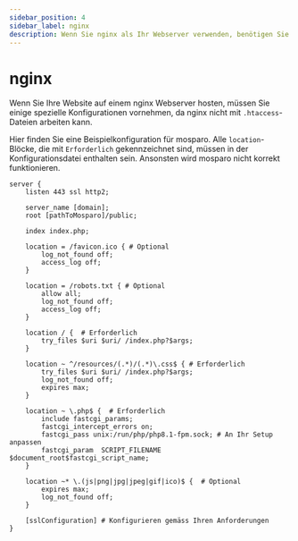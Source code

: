 ```yaml
---
sidebar_position: 4
sidebar_label: nginx
description: Wenn Sie nginx als Ihr Webserver verwenden, benötigen Sie ein paar spezielle Anpassungen.
---
```


# nginx

Wenn Sie Ihre Website auf einem nginx Webserver hosten, müssen Sie einige spezielle Konfigurationen vornehmen, da nginx nicht mit `.htaccess`-Dateien arbeiten kann.

Hier finden Sie eine Beispielkonfiguration für mosparo. Alle `location`-Blöcke, die mit `Erforderlich` gekennzeichnet sind, müssen in der Konfigurationsdatei enthalten sein. Ansonsten wird mosparo nicht korrekt funktionieren.

```editorconfig
server {
    listen 443 ssl http2;
                        
    server_name [domain];
    root [pathToMosparo]/public;

    index index.php;

    location = /favicon.ico { # Optional
        log_not_found off;
        access_log off;
    }

    location = /robots.txt { # Optional
        allow all;
        log_not_found off;
        access_log off;
    }

    location / {  # Erforderlich
        try_files $uri $uri/ /index.php?$args;
    }

    location ~ ^/resources/(.*)/(.*)\.css$ { # Erforderlich
        try_files $uri $uri/ /index.php?$args;
        log_not_found off;
        expires max;
    }

    location ~ \.php$ {  # Erforderlich
        include fastcgi_params;
        fastcgi_intercept_errors on;
        fastcgi_pass unix:/run/php/php8.1-fpm.sock; # An Ihr Setup anpassen
        fastcgi_param  SCRIPT_FILENAME $document_root$fastcgi_script_name;
    }

    location ~* \.(js|png|jpg|jpeg|gif|ico)$ {  # Optional
        expires max;
        log_not_found off;
    }

    [sslConfiguration] # Konfigurieren gemäss Ihren Anforderungen
}
```